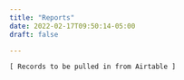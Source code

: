 ```yaml
---
title: "Reports"
date: 2022-02-17T09:50:14-05:00
draft: false

---
```


```
[ Records to be pulled in from Airtable ]
```
